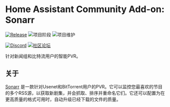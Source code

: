 # Home Assistant Community Add-on: Sonarr

[![Release][release-shield]][release] ![项目阶段][project-stage-shield] ![项目维护][maintenance-shield]

[![Discord][discord-shield]][discord] [![社区论坛][forum-shield]][forum]

针对新闻组和比特流用户的智能PVR。

## 关于

[Sonarr] 是一款针对Usenet和BitTorrent用户的PVR。它可以监控您最喜欢的节目的多个RSS源，以获取新剧集，并会抓取、排序并重命名它们。它还可以配置为在更高质量的格式可用时，自动升级已经下载的文件的质量。

[Sonarr]: https://sonarr.tv/

[discord-shield]: https://img.shields.io/discord/330944238910963714.svg
[discord]: https://discord.gg/c5DvZ4e
[forum-shield]: https://img.shields.io/badge/community-forum-brightgreen.svg
[forum]: https://community.home-assistant.io/t/?u=frenck
[maintenance-shield]: https://img.shields.io/maintenance/yes/2025.svg
[project-stage-shield]: https://img.shields.io/badge/project%20stage-experimental-yellow.svg
[release-shield]: https://img.shields.io/badge/version-v0.3.2-blue.svg
[release]: https://github.com/hassio-addons/addon-sonarr/tree/v0.3.2